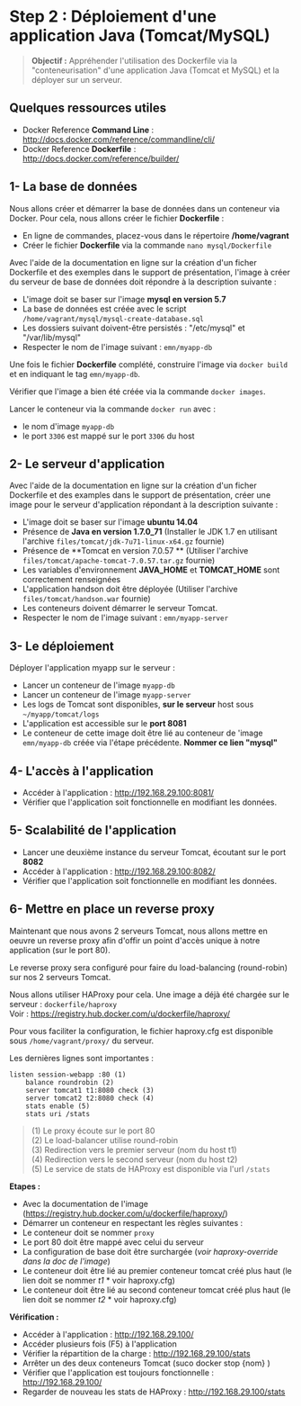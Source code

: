 Step 2 : Déploiement d'une application Java (Tomcat/MySQL)
=============================================================

> **Objectif :** Appréhender l'utilisation des Dockerfile via la "conteneurisation" d'une application Java (Tomcat et MySQL) et la déployer sur un serveur.

## Quelques ressources utiles

* Docker Reference **Command Line** : http://docs.docker.com/reference/commandline/cli/
* Docker Reference **Dockerfile** : http://docs.docker.com/reference/builder/


## 1- La base de données

Nous allons créer et démarrer la base de données dans un conteneur via Docker. Pour cela, nous allons créer le fichier **Dockerfile** :
* En ligne de commandes, placez-vous dans le répertoire **/home/vagrant**
* Créer le fichier **Dockerfile** via la commande `nano mysql/Dockerfile`

Avec l'aide de la documentation en ligne sur la création d'un ficher Dockerfile et des exemples dans le support de présentation, l'image à créer du serveur de base de données doit répondre à la description suivante :
* L'image doit se baser sur l'image **mysql en version 5.7**
* La base de données est créée avec le script `/home/vagrant/mysql/mysql-create-database.sql`
* Les dossiers suivant doivent-être persistés : "/etc/mysql" et "/var/lib/mysql"
* Respecter le nom de l'image suivant : `emn/myapp-db`

Une fois le fichier **Dockerfile** complété, construire l'image via `docker build` et en indiquant le tag `emn/myapp-db`.

Vérifier que l'image a bien été créée via la commande `docker images`.

Lancer le conteneur via la commande `docker run` avec :
* le nom d'image `myapp-db`
* le port `3306` est mappé sur le port `3306` du host

## 2- Le serveur d'application

Avec l'aide de la documentation en ligne sur la création d'un ficher Dockerfile et des examples dans le support de présentation, créer une image pour le serveur d'application répondant à la description suivante :
* L'image doit se baser sur l'image **ubuntu 14.04**
* Présence de **Java en version 1.7.0_71** (Installer le JDK 1.7 en utilisant l'archive `files/tomcat/jdk-7u71-linux-x64.gz` fournie)
* Présence de **Tomcat en version 7.0.57 ** (Utiliser l'archive `files/tomcat/apache-tomcat-7.0.57.tar.gz` fournie)
* Les variables d'environnement **JAVA_HOME** et **TOMCAT_HOME** sont correctement renseignées
* L'application handson doit être déployée (Utiliser l'archive `files/tomcat/handson.war` fournie)
* Les conteneurs doivent démarrer le serveur Tomcat.
* Respecter le nom de l'image suivant : `emn/myapp-server`


## 3- Le déploiement

Déployer l'application myapp sur le serveur :
* Lancer un conteneur de l'image `myapp-db`
* Lancer un conteneur de l'image `myapp-server`
 * Les logs de Tomcat sont disponibles, **sur le serveur** host sous `~/myapp/tomcat/logs`
 * L'application est accessible sur le **port 8081**
 * Le conteneur de cette image doit être lié au conteneur de  'image `emn/myapp-db` créée via l'étape précédente. **Nommer ce lien "mysql"**


## 4- L'accès à l'application

* Accéder à l'application : http://192.168.29.100:8081/
* Vérifier que l'application soit fonctionnelle en modifiant les données.

## 5- Scalabilité de l'application

* Lancer une deuxième instance du serveur Tomcat, écoutant sur le port **8082**
* Accéder à l'application : http://192.168.29.100:8082/
* Vérifier que l'application soit fonctionnelle en modifiant les données.


## 6- Mettre en place un reverse proxy

Maintenant que nous avons 2 serveurs Tomcat, nous allons mettre en oeuvre un reverse proxy afin d'offir un point d'accès unique à notre application (sur le port 80).

Le reverse proxy sera configuré pour faire du load-balancing (round-robin) sur nos 2 serveurs Tomcat.

Nous allons utiliser HAProxy pour cela. Une image a déjà été chargée sur le serveur : `dockerfile/haproxy`  
Voir : https://registry.hub.docker.com/u/dockerfile/haproxy/  

Pour vous faciliter la configuration, le fichier haproxy.cfg est disponible sous `/home/vagrant/proxy/` du serveur.

Les dernières lignes sont importantes :
```
listen session-webapp :80 (1)
    balance roundrobin (2)
    server tomcat1 t1:8080 check (3)
    server tomcat2 t2:8080 check (4)
    stats enable (5)
    stats uri /stats
```
>(1) Le proxy écoute sur le port 80  
>(2) Le load-balancer utilise round-robin  
>(3) Redirection vers le premier serveur (nom du host t1)  
>(4) Redirection vers le second serveur (nom du host t2)  
>(5) Le service de stats de HAProxy est disponible via l'url `/stats`  

**Etapes :**  
* Avec la documentation de l'image (https://registry.hub.docker.com/u/dockerfile/haproxy/)
* Démarrer un conteneur en respectant les règles suivantes :
 * Le conteneur doit se nommer `proxy`
 * Le port 80 doit être mappé avec celui du serveur  
 * La configuration de base doit être surchargée (*voir haproxy-override dans la doc de l'image*)
 * Le conteneur doit être lié au premier conteneur tomcat créé plus haut (le lien doit se nommer *t1* * voir haproxy.cfg)
 * Le conteneur doit être lié au second conteneur tomcat créé plus haut (le lien doit se nommer *t2* * voir haproxy.cfg)

**Vérification :**
* Accéder à l'application : http://192.168.29.100/
* Accéder plusieurs fois (F5) à l'application
* Vérifier la répartition de la charge : http://192.168.29.100/stats
* Arrêter un des deux conteneurs Tomcat (suco docker stop {nom} )
* Vérifier que l'application est toujours fonctionnelle : http://192.168.29.100/
* Regarder de nouveau les stats de HAProxy :   http://192.168.29.100/stats
